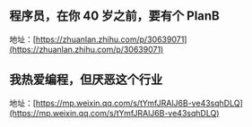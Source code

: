 ## 程序员，在你 40 岁之前，要有个 PlanB

地址：[https://zhuanlan.zhihu.com/p/30639071](https://zhuanlan.zhihu.com/p/30639071)

## 我热爱编程，但厌恶这个行业

地址：[https://mp.weixin.qq.com/s/tYmfJRAlJ6B-ve43sqhDLQ](https://mp.weixin.qq.com/s/tYmfJRAlJ6B-ve43sqhDLQ)


